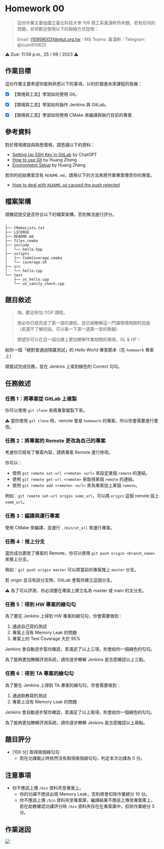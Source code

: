 # Homework 00

> 這份作業主要由國立臺北科技大學 109 資工系黃漢軒所命題，若有任何的問題，非常歡迎使用以下的聯絡方式提問：
>
> Email: t109590031@ntut.org.tw／MS Teams: 黃漢軒／Telegram: @xuan910625

⚠️ Due: 11:59 p.m., 25 / 09 / 2023 ⚠️

## 作業目標

這份作業主要希望你能夠熟悉以下的事項，以利於跟進未來課程的發展：

- [x] 【環境與工具】學習如何使用 Git。
- [x] 【環境與工具】學習如何操作 Jenkins 與 GitLab。
- [x] 【環境與工具】學習如何使用 CMake 來編譯與執行目前的專案 


## 參考資料

對於環境建設與熟悉環境，請悉讀以下的資料：

 - [Setting Up SSH Key in GitLab](https://hackmd.io/@OOP2023f/rJNxrCe1T) by ChatGPT
 - [How to use Git](https://hackmd.io/@OOP2023f/BJCyBRSCn) by Huang Zheng
 - [Environment Setup](https://hackmd.io/@OOP2023f/rk2-8cVCh) by Huang Zheng

若你的初始專案含有 `README.md`，請用以下的方法來將作業專案傳至你的專案。

 - [How to deal with `README.md` caused the push rejected](https://hackmd.io/@OOP2023f/r1BlsJ8Ja)

## 檔案架構

請確認提交是否符合以下的檔案架構，否則無法進行評分。

```
.
├── CMakeLists.txt
├── LICENSE
├── README.md
├── files.cmake
├── include
│   └── hello.hpp
├── scripts
│   ├── CodeCoverage.cmake
│   └── coverage.sh
├── src
│   └── hello.cpp
└── test
    ├── ut_hello.cpp
    └── ut_sanity_check.cpp
```

## 題目敘述

 > 嗨，歡迎參加 OOP 課程。
 > 
 > 想必你已經完成了第一週的課程，並已經瞭解這一門課環境相關的設施
 > （若還不了解的話，可以看一下第一週第一堂的簡報）
 > 
 > 期望你可以在這一個功課上更加瞭解作業相關的環境，GL & HF！


給你一個「絕對會通過隱藏測試」的 Hello World 專案範本（在 `homework` 專案上）

請嘗試完成任務，並在 Jenkins 上拿到綠色的 Correct 勾勾。


## 任務敘述

### 任務 1：將專案從 GitLab 上複製

你可以使用 `git clone` 來將專案複製下來。

:warning: 當你使用 `git clone` 時，remote 會是 `homework` 的專案，所以你會需要進行更改。

### 任務 2：將專案的 Remote 更改為自己的專案

考慮你已經有了專案內容，請將專案 Remote 進行修改。

你可以：

 - 使用 `git remote set-url <remote> <url>` 來設定某個 `remote` 的連結。
 - 使用 `git remote get-url <remote>` 來取得某個 `remote` 的連結。
 - 使用 `git remote add <remote> <url>` 來為專案加上某個 `remote`。

例如：`git remote set-url origin some_url`，可以將 `origin` 這個 remote 設上 `some_url`。

### 任務 3：編譯與運行專案

使用 CMake 來編譯，並運行 `./bin/ut_all` 來運行專案。

### 任務 4：推上分支

當你成功更改了專案的 Remote，你可以使用 `git push origin <branch_name>` 來推上分支。

例如：`git push origin master` 可以將當前的專案推上 `master` 分支。

若 origin 並沒有該分支時，GitLab 會幫你建立這個分支。

:warning: 為了可以評測，你必須要在專案上建立名為 master 或 main 的主分支。

### 任務 5：得到 HW 專案的綠勾勾

為了要在 Jenkins 上得到 HW 專案的綠勾勾，你會需要做到：

 1. 通過自己寫的測試
 2. 專案上沒有 Memory Leak 的問題
 3. 專案上的 Test Coverage 大於 95%

Jenkins 會自動逐步幫你確認，若滿足了以上三項，則會給你一個綠色的勾勾。

為了能夠更加瞭解評測系統，請你逐步瞭解 Jenkins 是怎麼確認以上三點。


### 任務 6：得到 TA 專案的綠勾勾

為了要在 Jenkins 上得到 TA 專案的綠勾勾，你會需要做到：

 1. 通過助教寫的測試
 2. 專案上沒有 Memory Leak 的問題

Jenkins 會自動逐步幫你確認，若滿足了以上兩項，則會給你一個綠色的勾勾。

為了能夠更加瞭解評測系統，請你逐步瞭解 Jenkins 是怎麼確認以上兩點。


## 題目評分

 - [100 分] 取得兩個綠勾勾
     - 若在功課截止時依然沒有取得兩個綠勾勾，判定本次功課為 $`0`$ 分。


## 注意事項

 - 你不應該上傳 `/bin` 資料夾至專案上。
   - 你的功課不應該出現 Memory Leak，否則將會扣除作業總分 $`10`$ 分。
   - 你不應該上傳 `/bin` 資料夾至專案庫，編譯結果不應該上傳至專案庫上，若在助教確認功課評分時 `/bin` 資料夾存在在專案庫中，扣除作業總分 $`5`$ 分。


## 作業迷因

![](https://hackmd.io/_uploads/S1Wx2oKRn.png)

